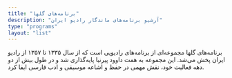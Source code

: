 ```yaml
---
title: "برنامه‌های گلها"
description: "آرشیو برنامه‌های ماندگار رادیو ایران"
type: "programs"
layout: "list"
---
```

برنامه‌های گلها مجموعه‌ای از برنامه‌های رادیویی است که از سال ۱۳۳۵ تا ۱۳۵۷ از رادیو ایران پخش می‌شد. این مجموعه به همت داوود پیرنیا پایه‌گذاری شد و در طول بیش از دو دهه فعالیت خود، نقش مهمی در حفظ و اشاعه موسیقی و ادب فارسی ایفا کرد.